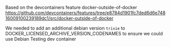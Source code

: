 
Based on the devcontainers feature docker-outside-of-docker
https://github.com/devcontainers/features/tree/e8784d1901fc7ded6d6e74816009100239189dc1/src/docker-outside-of-docker

We needed to add an additional debian version `trixie` to DOCKER_LICENSED_ARCHIVE_VERSION_CODENAMES to ensure we could use Debian Testing dev container